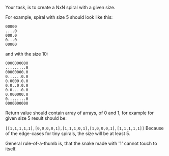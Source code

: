 Your task, is to create a NxN spiral with a given size.

For example, spiral with size 5 should look like this:

```
00000
....0
000.0
0...0
00000
```

and with the size 10:

```
0000000000
.........0
00000000.0
0......0.0
0.0000.0.0
0.0..0.0.0
0.0....0.0
0.000000.0
0........0
0000000000
```

Return value should contain array of arrays, of 0 and 1, for example for given size 5 result should be:

`[[1,1,1,1,1],[0,0,0,0,1],[1,1,1,0,1],[1,0,0,0,1],[1,1,1,1,1]]`
Because of the edge-cases for tiny spirals, the size will be at least 5.

General rule-of-a-thumb is, that the snake made with '1' cannot touch to itself.

